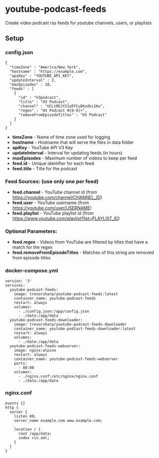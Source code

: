 # youtube-podcast-feeds

Create video podcast rss feeds for youtube channels, users, or playlists

## Setup

### config.json

```
{
  "timeZone" : "America/New_York",
  "hostname" : "https://example.com",
  "apiKey" : "YOUTUBE_API_KEY",
  "updateInterval" : 2,
  "maxEpisodes" : 10,
  "feeds" : [
    {
      "id" : "h3podcast",
      "title" : "H3 Podcast",
      "channel" : "UCLtREJY21xRfCuEKvdki1Kw",
      "regex" : "H3 Podcast #[0-9]+",
      "removeFromEpisodeTitles" : "H3 Podcast"
    }
  ]
}
```

- **timeZone** - Name of time zone used for logging
- **hostname** - Hostname that will serve the files in data folder
- **apiKey** - YouTube API V3 Key
- **updateInterval** - Interval for updating feeds (in hours)
- **maxEpisodes** - Maximum number of videos to keep per feed
- **feed.id** - Unique identifier for each feed
- **feed.title** - Title for the podcast

### Feed Sources: (use only one per feed)

- **feed.channel** - YouTube channel id (from https://youtube.com/channel/CHANNEL_ID)
- **feed.user** - YouTube username (from https://youtube.com/user/USERNAME)
- **feed.playlist** - YouTube playlist id (from https://www.youtube.com/playlist?list=PLAYLIST_ID)

### Optional Parameters:

- **feed.regex** - Videos from YouTube are filtered by titles that have a match for the regex
- **feed.removeFromEpisodeTitles** - Matches of this string are removed from episode titles

### docker-compose.yml

```
version: '3'
services:
  youtube-podcast-feeds:
    image: trevorsharp/youtube-podcast-feeds:latest
    container_name: youtube-podcast-feeds
    restart: always
    volumes:
      - ./config.json:/app/config.json
      - ./data:/app/data
  youtube-podcast-feeds-downloader:
    image: trevorsharp/youtube-podcast-feeds-downloader
    container_name: youtube-podcast-feeds-downloader:latest
    restart: always
    volumes:
      - ./data:/app/data
  youtube-podcast-feeds-webserver:
    image: nginx:alpine
    restart: always
    container_name: youtube-podcast-feeds-webserver
    ports:
      - 80:80
    volumes:
      - ./nginx.conf:/etc/nginx/nginx.conf
      - ./data:/app/data
```

### nginx.conf

```
events {}
http {
  server {
    listen 80;
    server_name example.com www.example.com;

    location / {
      root /app/data;
      index rss.xml;
    }
  }
}
```

